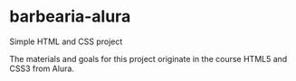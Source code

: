 # barbearia-alura
Simple HTML and CSS project

The materials and goals for this project originate in the course HTML5 and CSS3 from Alura.